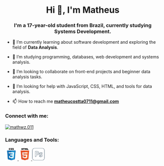 <h1 align="center">Hi 👋, I'm Matheus</h1>
<h3 align="center">I'm a 17-year-old student from Brazil, currently studying Systems Development.</h3>

- 🔭 I’m currently learning about software development and exploring the field of **Data Analysis**.

- 🌱 I’m studying programming, databases, web development and systems analysis.

- 👯 I’m looking to collaborate on front-end projects and beginner data analysis tasks.

- 🤝 I’m looking for help with JavaScript, CSS, HTML, and tools for data analysis.

- 📫 How to reach me **matheucostta0711@gmail.com**

<h3 align="left">Connect with me:</h3>
<p align="left">
<a href="https://instagram.com/mathwz.011" target="blank"><img align="center" src="https://raw.githubusercontent.com/rahuldkjain/github-profile-readme-generator/master/src/images/icons/Social/instagram.svg" alt="mathwz.011" height="30" width="40" /></a>
</p>

<h3 align="left">Languages and Tools:</h3>
<p align="left"> <a href="https://www.w3schools.com/css/" target="_blank" rel="noreferrer"> <img src="https://raw.githubusercontent.com/devicons/devicon/master/icons/css3/css3-original-wordmark.svg" alt="css3" width="40" height="40"/> </a> <a href="https://www.w3.org/html/" target="_blank" rel="noreferrer"> <img src="https://raw.githubusercontent.com/devicons/devicon/master/icons/html5/html5-original-wordmark.svg" alt="html5" width="40" height="40"/> </a> <a href="https://www.photoshop.com/en" target="_blank" rel="noreferrer"> <img src="https://raw.githubusercontent.com/devicons/devicon/master/icons/photoshop/photoshop-line.svg" alt="photoshop" width="40" height="40"/> </a> </p>
